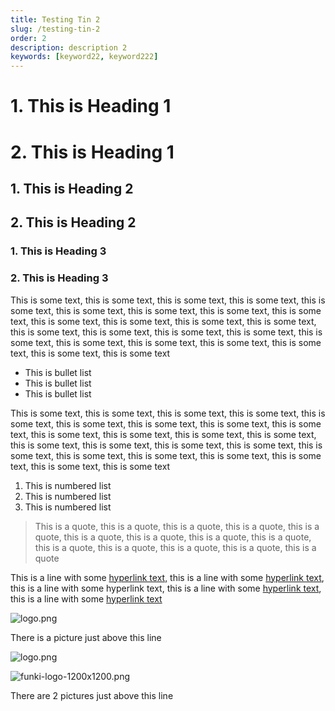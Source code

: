```yaml
---
title: Testing Tin 2
slug: /testing-tin-2
order: 2
description: description 2
keywords: [keyword22, keyword222]
---
```


# 1. This is Heading 1


# 2. This is Heading 1


## 1. This is Heading 2


## 2. This is Heading 2


### 1. This is Heading 3


### 2. This is Heading 3


This is some text, this is some text, this is some text, this is some text, this is some text, this is some text, this is some text, this is some text, this is some text, this is some text, this is some text, this is some text, this is some text, this is some text, this is some text, this is some text, this is some text, this is some text, this is some text, this is some text, this is some text, this is some text, this is some text, this is some text

- This is bullet list
- This is bullet list
- This is bullet list

This is some text, this is some text, this is some text, this is some text, this is some text, this is some text, this is some text, this is some text, this is some text, this is some text, this is some text, this is some text, this is some text, this is some text, this is some text, this is some text, this is some text, this is some text, this is some text, this is some text, this is some text, this is some text, this is some text, this is some text

1. This is numbered list
2. This is numbered list
3. This is numbered list

> This is a quote, this is a quote, this is a quote, this is a quote, this is a quote, this is a quote, this is a quote, this is a quote, this is a quote, this is a quote, this is a quote, this is a quote, this is a quote, this is a quote


This is a line with some [hyperlink text,](https://example.com/) this is a line with some [hyperlink text](https://example.com/), this is a line with some hyperlink text, this is a line with some [hyperlink text](https://example.com/), this is a line with some [hyperlink text](https://example.com/)


![logo.png](/1612701f-826d-81e5-97cb-f4902b34a638/logo.png)


There is a picture just above this line


![logo.png](/1612701f-826d-81e5-97cb-f4902b34a638/logo.png)


![funki-logo-1200x1200.png](/1612701f-826d-81e5-97cb-f4902b34a638/funki-logo-1200x1200.png)


There are 2 pictures just above this line